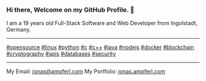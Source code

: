 ### Hi there, Welcome on my GitHub Profile. 👋

I am a 19 years old Full-Stack Software and Web Developer from Ingolstadt, Germany.

---

[#opensource](https://github.com/topics/opensource) [#linux](https://github.com/topics/linux) [#python](https://github.com/topics/python) [#c](https://github.com/topics/c) [#c++](https://github.com/topics/cpp) [#java](https://github.com/topics/java) [#nodejs](https://github.com/topics/nodejs) [#docker](https://github.com/topics/docker) [#blockchain](https://github.com/topics/blockchain) [#cryptography](https://github.com/topics/cryptography) [#apis](https://github.com/topics/api) [#databases](https://github.com/topics/database) [#security](https://github.com/topics/security)

---
My Email: [jonas@ampferl.com](mailto:jonas@ampferl.com)
My Portfolio: [jonas.ampferl.com](https://jonas.ampferl.com/)
